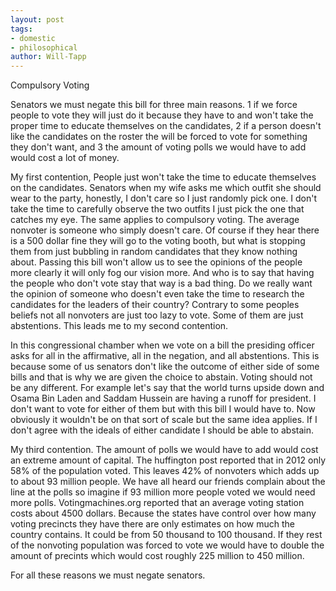 ```yaml
---
layout: post
tags: 
- domestic 
- philosophical
author: Will-Tapp
---
```

Compulsory Voting

Senators we must negate this bill for three main reasons. 1 if we force people to vote they will just do it because they have to and won't take the proper time to educate themselves on the candidates, 2 if a person doesn't like the candidates on the roster the will be forced to vote for something they don't want, and 3 the amount of voting polls we would have to add would cost a lot of money.

My first contention, People just won't take the time to educate themselves on the candidates. Senators when my wife asks me which outfit she should wear to the party, honestly, I don't care so I just randomly pick one. I don't take the time to carefully observe the two outfits I just pick the one that catches my eye. The same applies to compulsory voting. The average nonvoter is someone who simply doesn't care. Of course if they hear there is a 500 dollar fine they will go to the voting booth, but what is stopping them from just bubbling in random candidates that they know nothing about. Passing this bill won't allow us to see the opinions of the people more clearly it will only fog our vision more. And who is to say that having the people who don't vote stay that way is a bad thing. Do we really want the opinion of someone who doesn't even take the time to research the candidates for the leaders of their country? Contrary to some peoples beliefs not all nonvoters are just too lazy to vote. Some of them are just abstentions. This leads me to my second contention.

In this congressional chamber when we vote on a bill the presiding officer asks for all in the affirmative, all in the negation, and all abstentions. This is because some of us senators don't like the outcome of either side of some bills and that is why we are given the choice to abstain. Voting should not be any different. For example let's say that the world turns upside down and Osama Bin Laden and Saddam Hussein are having a runoff for president. I don't want to vote for either of them but with this bill I would have to. Now obviously it wouldn't be on that sort of scale but the same idea applies. If I don't agree with the ideals of either candidate I should be able to abstain.

My third contention. The amount of polls we would have to add would cost an extreme amount of capital. The huffington post reported that in 2012 only 58% of the population voted. This leaves 42% of nonvoters which adds up to about 93 million people. We have all heard our friends complain about the line at the polls so imagine if 93 million more people voted we would need more polls. Votingmachines.org reported that an average voting station costs about 4500 dollars. Because the states have control over how many voting precincts they have there are only estimates on how much the country contains. It could be from 50 thousand to 100 thousand. If they rest of the nonvoting population was forced to vote we would have to double the amount of precints which would cost roughly 225 million to 450 million.

For all these reasons we must negate senators.
